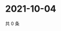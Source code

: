 # 2021-10-04

共 0 条

<!-- BEGIN -->
<!-- 最后更新时间 Mon Oct 04 2021 02:16:18 GMT+0800 (China Standard Time) -->

<!-- END -->
